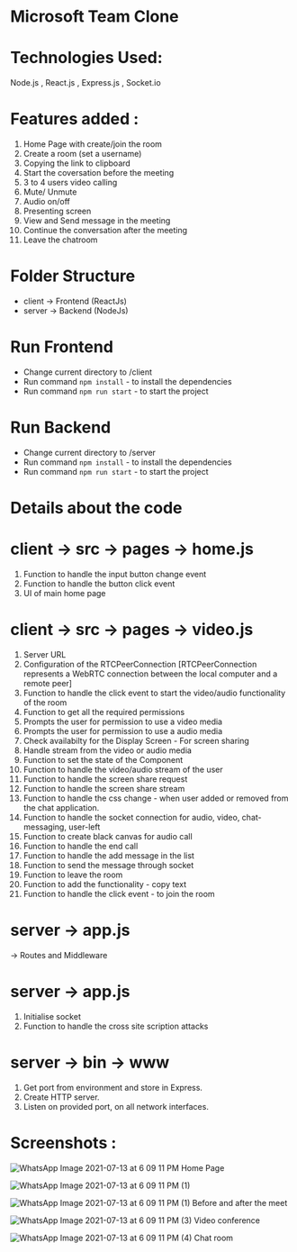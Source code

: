 # Microsoft Team Clone

# Technologies Used:
Node.js , React.js , Express.js , Socket.io

# Features added :
1. Home Page with create/join the room
2. Create a room (set a username)
3. Copying the link to clipboard 
4. Start the coversation before the meeting
5. 3 to 4 users video calling
6. Mute/ Unmute 
7. Audio on/off
8. Presenting screen
9. View and Send message in the meeting
10. Continue the conversation after the meeting
11. Leave the chatroom

# Folder Structure
- client -> Frontend (ReactJs)
- server -> Backend (NodeJs)

# Run Frontend
- Change current directory to /client
- Run command `npm install` - to install the dependencies
- Run command `npm run start` - to start the project

# Run Backend
- Change current directory to /server
- Run command `npm install` - to install the dependencies
- Run command `npm run start` - to start the project

# Details about the code

# client -> src -> pages -> home.js
1. Function to handle the input button change event
2. Function to handle the button click event
3. UI of main home page

# client -> src -> pages -> video.js
1. Server URL
2. Configuration of the RTCPeerConnection [RTCPeerConnection represents a WebRTC connection between the local computer and a remote peer]
3. Function to handle the click event to start the video/audio functionality of the room
4. Function to get all the required permissions
5. Prompts the user for permission to use a video media
6. Prompts the user for permission to use a audio media
7. Check availabilty for the Display Screen - For screen sharing
8. Handle stream from the video or audio media
9. Function to set the state of the Component
10. Function to handle the video/audio stream of the user
11. Function to handle the screen share request
12. Function to handle the screen share stream
13. Function to handle the css change - when user added or removed from the chat application.
14. Function to handle the socket connection for audio, video, chat-messaging, user-left
15. Function to create black canvas for audio call
16. Function to handle the end call
17. Function to handle the add message in the list
18. Function to send the message through socket
19. Function to leave the room
20. Function to add the functionality - copy text 
21. Function to handle the click event - to join the room

# server -> app.js
-> Routes and Middleware

# server -> app.js
1. Initialise socket
2. Function to handle the cross site scription attacks

# server -> bin -> www
1. Get port from environment and store in Express.
2. Create HTTP server.
3. Listen on provided port, on all network interfaces.


# Screenshots :
![WhatsApp Image 2021-07-13 at 6 09 11 PM](https://user-images.githubusercontent.com/70344625/125455924-4895d322-a782-49af-9bf8-a65f218a268e.jpeg)
Home Page

![WhatsApp Image 2021-07-13 at 6 09 11 PM (1)](https://user-images.githubusercontent.com/70344625/125456034-6415c9a0-ad70-422b-9601-2738fc99cdb7.jpeg)

![WhatsApp Image 2021-07-13 at 6 09 11 PM (1)](https://user-images.githubusercontent.com/70344625/125456096-32c23c3c-463e-4074-a519-bfe0aff49c37.jpeg)
Before and after the meet

![WhatsApp Image 2021-07-13 at 6 09 11 PM (3)](https://user-images.githubusercontent.com/70344625/125456166-96c53973-7400-4f51-baa4-6ad1335282c4.jpeg)
Video conference

![WhatsApp Image 2021-07-13 at 6 09 11 PM (4)](https://user-images.githubusercontent.com/70344625/125456366-36680575-1b65-4ffa-93d4-f699a9fdbdf0.jpeg)
Chat room
